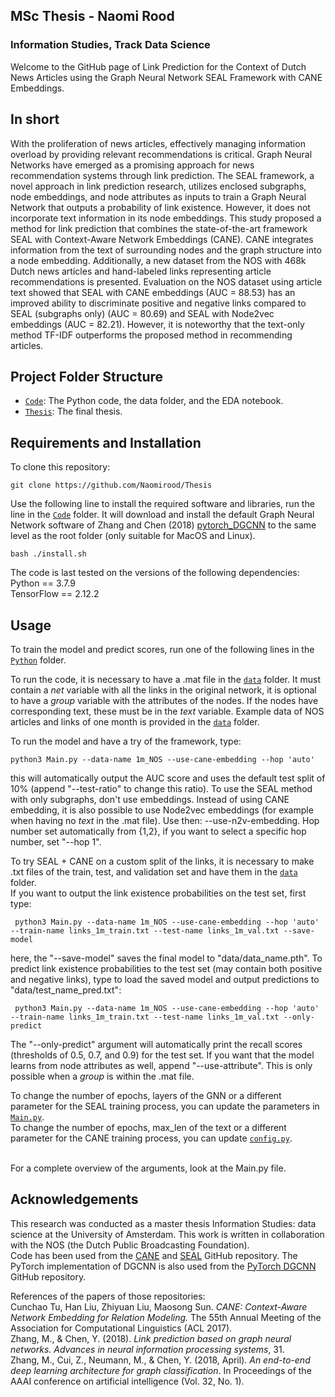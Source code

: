 
## MSc Thesis - Naomi Rood
### Information Studies, Track Data Science

Welcome to the GitHub page of Link Prediction for the Context of Dutch News Articles using the Graph Neural Network SEAL Framework with CANE Embeddings. 
<br />

## In short
With the proliferation of news articles, effectively managing information overload by providing relevant recommendations is critical. Graph Neural Networks have emerged as a promising approach for news recommendation systems through link prediction. The SEAL framework, a novel approach in link prediction research, utilizes enclosed subgraphs, node embeddings, and node attributes as inputs to train a Graph Neural Network that outputs a probability of link existence. However, it does not incorporate text information in its node embeddings. This study proposed a method for link prediction that combines the state-of-the-art framework SEAL with Context-Aware Network Embeddings (CANE). CANE integrates information from the text of surrounding nodes and the graph structure into a node embedding. Additionally, a new dataset from the NOS with 468k Dutch news articles and hand-labeled links representing article recommendations is presented. Evaluation on the NOS dataset using article text showed that SEAL with CANE embeddings (AUC = 88.53) has an improved ability to discriminate positive and negative links compared to SEAL (subgraphs only) (AUC = 80.69) and SEAL with Node2vec embeddings (AUC = 82.21). However, it is noteworthy that the text-only method TF-IDF outperforms the proposed method in recommending articles.  

## Project Folder Structure

- [``Code``](Code/): The Python code, the data folder, and the EDA notebook. 
- [``Thesis``](Thesis/): The final thesis.

## Requirements and Installation
To clone this repository:
```
git clone https://github.com/Naomirood/Thesis
```
Use the following line to install the required software and libraries, run the line in the [``Code``](Code/) folder. It will download and install the default Graph Neural Network software of Zhang and Chen (2018) [pytorch_DGCNN](https://github.com/muhanzhang/pytorch_DGCNN) to the same level as the root folder (only suitable for MacOS and Linux).
```
bash ./install.sh
```
The code is last tested on the versions of the following dependencies:
<br />
Python == 3.7.9 <br />
TensorFlow == 2.12.2 <br />

## Usage
To train the model and predict scores, run one of the following lines in the [``Python``](Code/Python) folder. <br />

To run the code, it is necessary to have a .mat file in the [``data``](Code/Python/data) folder. It must contain a *net* variable with all the links in the original network, it is optional to have a *group* variable with the attributes of the nodes. If the nodes have corresponding text, these must be in the *text* variable. Example data of NOS articles and links of one month is provided in the  [``data``](Code/Python/data) folder. <br />

To run the model and have a try of the framework, type:
```
python3 Main.py --data-name 1m_NOS --use-cane-embedding --hop 'auto' 
```
this will automatically output the AUC score and uses the default test split of 10% (append "--test-ratio" to change this ratio). To use the SEAL method with only subgraphs, don't use embeddings. Instead of using CANE embedding, it is also possible to use Node2vec embeddings (for example when having no *text* in the .mat file). Use then: --use-n2v-embedding. Hop number set automatically from {1,2}, if you want to select a specific hop number, set "--hop 1". <br />

To try SEAL + CANE on a custom split of the links, it is necessary to make .txt files of the train, test, and validation set and have them in the [``data``](Code/Python/data) folder. <br />
If you want to output the link existence probabilities on the test set, first type:
```
 python3 Main.py --data-name 1m_NOS --use-cane-embedding --hop 'auto' --train-name links_1m_train.txt --test-name links_1m_val.txt --save-model
```
here, the "--save-model" saves the final model to "data/data_name.pth". To predict link existence probabilities to the test set (may contain both positive and negative links), type to load the saved model and output predictions to "data/test_name_pred.txt":
```
 python3 Main.py --data-name 1m_NOS --use-cane-embedding --hop 'auto' --train-name links_1m_train.txt --test-name links_1m_val.txt --only-predict
```
The "--only-predict" argument will automatically print the recall scores (thresholds of 0.5, 0.7, and 0.9) for the test set. If you want that the model learns from node attributes as well, append "--use-attribute". This is only possible when a *group* is within the .mat file.

To change the number of epochs, layers of the GNN or a different parameter for the SEAL training process, you can update the parameters in [``Main.py``](Code/Python/Main.py). <br />
To change the number of epochs, max_len of the text or a different parameter for the CANE training process, you can update [``config.py``](Code/Python/config.py). <br />

<br /> 
For a complete overview of the arguments, look at the Main.py file. <br /> 

## Acknowledgements

This research was conducted as a master thesis Information Studies: data science at the University of Amsterdam. This work is written in collaboration with the NOS (the Dutch Public Broadcasting Foundation). 
<br />
Code has been used from the [CANE](https://github.com/thunlp/CANE/tree/master/code) and [SEAL](https://github.com/muhanzhang/SEAL/tree/master/Python) GitHub repository. The PyTorch implementation of DGCNN is also used from the [PyTorch DGCNN](https://github.com/muhanzhang/pytorch_DGCNN) GitHub repository. 
<br />

References of the papers of those repositories: <br />
Cunchao Tu, Han Liu, Zhiyuan Liu, Maosong Sun. *CANE: Context-Aware Network Embedding for Relation Modeling.* The 55th Annual Meeting of the Association for Computational Linguistics (ACL 2017).
<br />
Zhang, M., & Chen, Y. (2018). *Link prediction based on graph neural networks. Advances in neural information processing systems*, 31.
<br />
Zhang, M., Cui, Z., Neumann, M., & Chen, Y. (2018, April). *An end-to-end deep learning architecture for graph classification*. In Proceedings of the AAAI conference on artificial intelligence (Vol. 32, No. 1).
